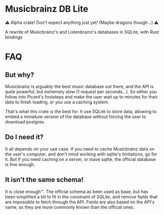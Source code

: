 # Musicbrainz DB Lite

⚠️ Alpha crate! Don't expect anything just yet! (Maybe dragons though...) ⚠️

A rewrite of Musicbrainz's and Listenbrainz's databases in SQLite, with Rust bindings

# FAQ
## But why?

Musicbrainz is arguably the best music database out there, and the API is quite powerful, but extremely slow (1 request per seconds...).
So either you follow into Picard's footsteps and make the user wait up to minutes for their data to finish loading, or you use a caching system.

That's what this crate is the best for. It use SQLite to store data, allowing to embed a miniature version of the database without forcing the user to download postgres.

## Do I need it?

It all depends on your use case. If you need to cache Musicbrainz data on the user's computer, and don't mind working with sqlite's limitations, go for it.
But if you need caching on a server, or loave sqlite, the official database is fine enough.

## It isn't the same schema!

It is close enough™️. The official schema as been used as base, but has been simplified a bit to fit in the constraint of SQLite, and remove fields that are impossible to fetch through the API. Fields are also based on the API's name, as they are more commonly known than the official ones.